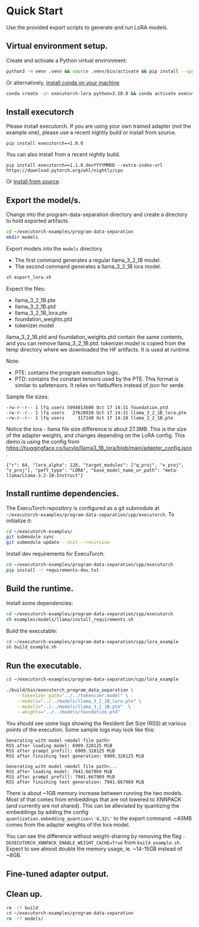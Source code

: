 # Quick Start

Use the provided export scripts to generate and run LoRA models.

## Virtual environment setup.
Create and activate a Python virtual environment:
```bash
python3 -m venv .venv && source .venv/bin/activate && pip install --upgrade pip
```
Or alternatively, [install conda on your machine](https://conda.io/projects/conda/en/latest/user-guide/install/index.html)
```bash
conda create -yn executorch-lora python=3.10.0 && conda activate executorch-lora
```

## Install executorch
Please install executorch. If you are using your own trained adapter (not the example one), please use a recent nightly build or install from source.

```
pip install executorch==1.0.0
```
You can also install from a recent nightly build.
```
pip install executorch==1.1.0.devYYYYMMDD --extra-index-url https://download.pytorch.org/whl/nightly/cpu
```

Or [install from source](https://docs.pytorch.org/executorch/stable/using-executorch-building-from-source.html#install-executorch-pip-package-from-source).


## Export the model/s.
Change into the program-data-separation directory and create a directory to hold exported artifacts.
```bash
cd ~/executorch-examples/program-data-separation
mkdir models
```

Export models into the `models` directory.
- The first command generates a regular llama_3_2_1B model.
- The second command generates a llama_3_2_1B lora model.

```bash
sh export_lora.sh
```
Expect the files:
- llama_3_2_1B.pte
- llama_3_2_1B.ptd
- llama_3_2_1B_lora.pte
- foundation_weights.ptd
- tokenizer.model

llama_3_2_1B.ptd and foundation_weights.ptd contain the same contents, and you can remove llama_3_2_1B.ptd.
tokenizer.model is copied from the temp directory where we downloaded the HF artifacts. It is used at runtime.

Note:
- PTE: contains the program execution logic.
- PTD: contains the constant tensors used by the PTE. This format is similar to safetensors. It relies on flatbuffers instead of json for serde.

Sample file sizes:
```
-rw-r--r-- 1 lfq users 5994013600 Oct 17 14:31 foundation.ptd
-rw-r--r-- 1 lfq users   27628928 Oct 17 14:31 llama_3_2_1B_lora.pte
-rw-r--r-- 1 lfq users     317248 Oct 17 14:28 llama_3_2_1B.pte
```

Notice the lora - llama file size difference is about 27.3MB. This is the size of the adapter weights, and changes depending on the LoRA config. This demo is using the config from https://huggingface.co/lucylq/llama3_1B_lora/blob/main/adapter_config.json.
```
{"r": 64, "lora_alpha": 128, "target_modules": ["q_proj", "v_proj", "o_proj"], "peft_type": "LORA", "base_model_name_or_path": "meta-llama/Llama-3.2-1B-Instruct"}
```

## Install runtime dependencies.
The ExecuTorch repository is configured as a git submodule at `~/executorch-examples/program-data-separation/cpp/executorch`.  To initialize it:
```bash
cd ~/executorch-examples/
git submodule sync
git submodule update --init --recursive
```
Install dev requirements for ExecuTorch:

```bash
cd ~/executorch-examples/program-data-separation/cpp/executorch
pip install -r requirements-dev.txt
```

## Build the runtime.
Install some dependencies:
```bash
cd ~/executorch-examples/program-data-separation/cpp/executorch
sh examples/models/llama/install_requirements.sh
```

Build the executable:
```bash
cd ~/executorch-examples/program-data-separation/cpp/lora_example
sh build_example.sh
```

## Run the executable.
```bash
cd ~/executorch-examples/program-data-separation/cpp/lora_example

./build/bin/executorch_program_data_separation \
    --tokenizer_path="../../tokenizer.model" \
    --model1="../../models/llama_3_2_1B_lora.pte" \
    --model2="../../models/llama_3_2_1B.pte"  \
    --weights="../../models/foundation.ptd"
```

You should see some logs showing the Resident Set Size (RSS) at various points of the execution. Some sample logs may look like this:

```
Generating with model <model file path>
RSS after loading model: 6909.328125 MiB
RSS after prompt prefill: 6909.328125 MiB
RSS after finishing text generation: 6909.328125 MiB

Generating with model <model file path>...
RSS after loading model: 7941.667969 MiB
RSS after prompt prefill: 7941.667969 MiB
RSS after finishing text generation: 7941.667969 MiB
```
There is about ~1GB memory increase between running the two models.
Most of that comes from embeddings that are not lowered to XNNPACK (and currently are not shared). This can be alleviated by quantizing the embeddings by adding the config `quantization.embedding_quantize=\'4,32\'` to the export command.
~40MB comes from the adapter weights of the lora model.

You can see the difference without weight-sharing by removing the flag `-DEXECUTORCH_XNNPACK_ENABLE_WEIGHT_CACHE=True` from `build_example.sh`. Expect to see almost double the memory usage, ie. ~14-15GB instead of ~8GB.

## Fine-tuned adapter output.


## Clean up.
```bash
rm -rf build
cd ~/executorch-examples/program-data-separation
rm -rf models/
```
